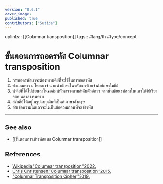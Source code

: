 ```yaml
---
version: "0.0.1"
cover_image:
published: true
contributors: ["Sutida"]
---
```

uplinks:: [[Columnar transposition]]
tags:: #lang/th #type/concept

# ขั้นตอนการถอดรหัส Columnar transposition
1. การถอดรหัสเราจะต้องทราบคีย์ที่จะใช้ในการถอดรหัส
2. คำนวณตาราง โดยเอาจำนวนตัวอักษรในรหัสหารด้วยจำตัวอักษรในคีย์
3. นำคีย์ที่ได้ไปเขียนลงในคอลัมน์หัวตารางตามลำดับตัวอักษร จากนั้นเขียนรหัสลงในเเถวใต้คีย์เรียงจากบนลงล่างจนครบ
4. สลับคีย์ให้อยู่ในรูปแบบเดิมที่เป็นคำภาษาอังกฤษ 
5. อ่านข้อความในเเถวจะได้เป็นข้อความก่อนที่จะเข้ารหัส

---
## See also
- [[ขั้นตอนการเข้ารหัสแบบ Columnar transposition]]
## References
- [Wikipedia,"Columnar transposition,"2022.](https://en.wikipedia.org/wiki/Transposition_cipher#Columnar_transposition)
- [Chris Christensen,"Columnar transposition,"2015.](https://www.nku.edu/~christensen/1402%20Columnar%20transposition.pdf)
- ["Columnar Transposition Cipher,"2019.](https://www.geeksforgeeks.org/columnar-transposition-cipher/)
